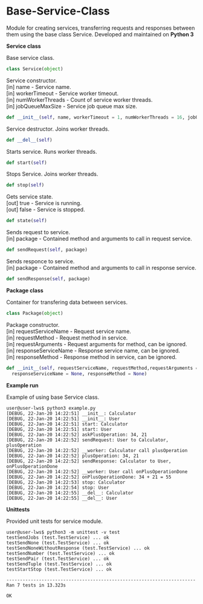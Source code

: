 # Base-Service-Class
Module for creating services, transferring requests and responses between them using the base class Service.
Developed and maintained on **Python 3**

**Service class** 

Base service class.
```python
class Service(object)
```
Service constructor.<br/>
  [in] name - Service name.<br/>
	[in] workerTimeout - Service worker timeout.<br/>
	[in] numWorkerThreads - Count of service worker threads.<br/>
	[in] jobQueueMaxSize - Service job queue max size.
  
```python
def __init__(self, name, workerTimeout = 1, numWorkerThreads = 16, jobQueueMaxSize = 100)
```
Service destructor. Joins worker threads.
```python
def __del__(self)
```
Starts service. Runs worker threads.
```python
def start(self)
```
Stops Service. Joins worker threads.
```python
def stop(self)
```
Gets service state.<br/>
[out] true - Service is running.<br/>
[out] false - Service is stopped.<br/>
```python
def state(self)
```
Sends request to service.<br/>
[in] package - Contained method and arguments to call in request service.<br/>
```python
def sendRequest(self, package)
```
Sends responce to service.<br/>
[in] package - Contained method and arguments to call in response service.<br/>
```python
def sendResponse(self, package)
```

**Package class** 

Container for transfering data between services.
```python
class Package(object)
```
Package constructor.<br/>
[in] requestServiceName - Request service name.<br/>
[in] requestMethod - Request method in service.<br/>
[in] requestArguments  - Request arguments for method, can be ignored.<br/>
[in] responseServiceName - Response service name, can be ignored.<br/>
[in] responseMethod - Response method in service, can be ignored.<br/>
```python
def __init__(self, requestServiceName, requestMethod,requestArguments = None,
  responseServiceName = None, responseMethod = None)
```

**Example run** 

Example of using base Service class.

```
user@user-lws$ python3 example.py 
[DEBUG, 22-Jan-20 14:22:51] __init__: Calculator
[DEBUG, 22-Jan-20 14:22:51] __init__: User
[DEBUG, 22-Jan-20 14:22:51] start: Calculator
[DEBUG, 22-Jan-20 14:22:51] start: User
[DEBUG, 22-Jan-20 14:22:52] askPlusOperation: 34, 21
[DEBUG, 22-Jan-20 14:22:52] sendRequest: User to Calculator, plusOperation
[DEBUG, 22-Jan-20 14:22:52] __worker: Calculator call plusOperation
[DEBUG, 22-Jan-20 14:22:52] plusOperation: 34, 21
[DEBUG, 22-Jan-20 14:22:52] sendResponse: Calculator to User, onPlusOperationDone
[DEBUG, 22-Jan-20 14:22:52] __worker: User call onPlusOperationDone
[DEBUG, 22-Jan-20 14:22:52] onPlusOperationDone: 34 + 21 = 55
[DEBUG, 22-Jan-20 14:22:53] stop: Calculator
[DEBUG, 22-Jan-20 14:22:54] stop: User
[DEBUG, 22-Jan-20 14:22:55] __del__: Calculator
[DEBUG, 22-Jan-20 14:22:55] __del__: User
```

**Unittests** 

Provided unit tests for service module.

```
user@user-lws$ python3 -m unittest -v test
testSendJobs (test.TestService) ... ok
testSendNone (test.TestService) ... ok
testSendNoneWithoutResponse (test.TestService) ... ok
testSendNumber (test.TestService) ... ok
testSendPair (test.TestService) ... ok
testSendTuple (test.TestService) ... ok
testStartStop (test.TestService) ... ok

----------------------------------------------------------------------
Ran 7 tests in 13.323s

OK
```


